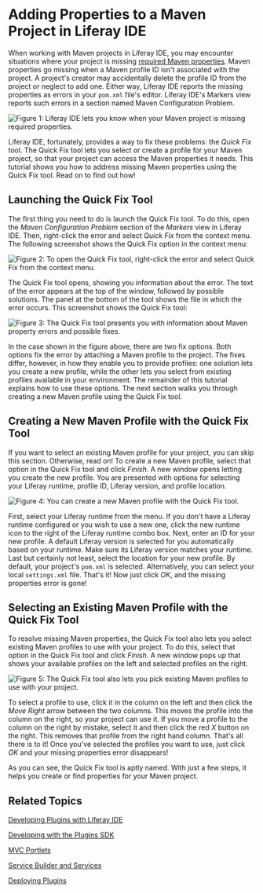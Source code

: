# Adding Properties to a Maven Project in Liferay IDE [](id=adding-properties-to-a-maven-project-in-liferay-ide)

When working with Maven projects in Liferay IDE, you may encounter situations
where your project is missing [required Maven properties](/develop/tutorials/-/knowledge_base/6-2/using-liferay-maven-parent-plugin-projects).
Maven properties go missing when a Maven profile ID isn't associated with the
project. A project's creator may accidentally delete the profile ID from the
project or neglect to add one. Either way, Liferay IDE reports the missing
properties as errors in your `pom.xml` file's editor. Liferay IDE's Markers view
reports such errors in a section named Maven Configuration Problem. 

![Figure 1: Liferay IDE lets you know when your Maven project is missing required properties.](../../images/maven-quick-fix-01.png)

Liferay IDE, fortunately, provides a way to fix these problems: the *Quick Fix*
tool. The Quick Fix tool lets you select or create a profile for your Maven
project, so that your project can access the Maven properties it needs. This
tutorial shows you how to address missing Maven properties using the Quick Fix
tool. Read on to find out how! 

## Launching the Quick Fix Tool [](id=launching-the-quick-fix-tool)

The first thing you need to do is launch the Quick Fix tool. To do this, open
the *Maven Configuration Problem* section of the *Markers* view in Liferay IDE.
Then, right-click the error and select *Quick Fix* from the context menu. The
following screenshot shows the Quick Fix option in the context menu: 

![Figure 2: To open the Quick Fix tool, right-click the error and select *Quick Fix* from the context menu.](../../images/maven-quick-fix-02.png)

The Quick Fix tool opens, showing you information about the error. The text of
the error appears at the top of the window, followed by possible solutions. The
panel at the bottom of the tool shows the file in which the error occurs. This
screenshot shows the Quick Fix tool: 

![Figure 3: The Quick Fix tool presents you with information about Maven property errors and possible fixes.](../../images/maven-quick-fix-03.png)

In the case shown in the figure above, there are two fix options. Both options
fix the error by attaching a Maven profile to the project. The fixes differ,
however, in how they enable you to provide profiles: one solution lets you
create a new profile, while the other lets you select from existing profiles
available in your environment. The remainder of this tutorial explains how to
use these options. The next section walks you through creating a new Maven
profile using the Quick Fix tool. 

## Creating a New Maven Profile with the Quick Fix Tool [](id=creating-a-new-maven-profile-with-the-quick-fix-tool)

If you want to select an existing Maven profile for your project, you can skip
this section. Otherwise, read on! To create a new Maven profile, select that
option in the Quick Fix tool and click *Finish*. A new window opens letting you
create the new profile. You are presented with options for selecting your
Liferay runtime, profile ID, Liferay version, and profile location. 

![Figure 4: You can create a new Maven profile with the Quick Fix tool.](../../images/maven-quick-fix-04.png)

First, select your Liferay runtime from the menu. If you don't have a Liferay
runtime configured or you wish to use a new one, click the new runtime icon to
the right of the Liferay runtime combo box. Next, enter an ID for your new
profile. A default Liferay version is selected for you automatically based on
your runtime. Make sure its Liferay version matches your runtime. Last but
certainly not least, select the location for your new profile. By default, your
project's `pom.xml` is selected. Alternatively, you can select your local
`settings.xml` file. That's it! Now just click *OK*, and the missing properties
error is gone! 

## Selecting an Existing Maven Profile with the Quick Fix Tool [](id=selecting-an-existing-maven-profile-with-the-quick-fix-tool)

To resolve missing Maven properties, the Quick Fix tool also lets you select
existing Maven profiles to use with your project. To do this, select that option
in the Quick Fix tool and click *Finish*. A new window pops up that shows your
available profiles on the left and selected profiles on the right. 

![Figure 5: The Quick Fix tool also lets you pick existing Maven profiles to use with your project.](../../images/maven-quick-fix-05.png)

To select a profile to use, click it in the column on the left and then click
the *Move Right* arrow between the two columns. This moves the profile into the
column on the right, so your project can use it. If you move a profile to the
column on the right by mistake, select it and then click the red *X* button on
the right. This removes that profile from the right hand column.  That's all
there is to it! Once you've selected the profiles you want to use, just click
*OK* and your missing properties error disappears! 

As you can see, the Quick Fix tool is aptly named. With just a few steps, it
helps you create or find properties for your Maven project. 

## Related Topics [](id=related-topics)

[Developing Plugins with Liferay IDE](/develop/tutorials/-/knowledge_base/6-2/liferay-ide)

[Developing with the Plugins SDK](/develop/tutorials/-/knowledge_base/6-2/plugins-sdk)

[MVC Portlets](/develop/tutorials/-/knowledge_base/6-2/developing-jsp-portlets-using-liferay-mvc)

[Service Builder and Services](/develop/tutorials/-/knowledge_base/6-2/service-builder)

[Deploying Plugins](/develop/tutorials/-/knowledge_base/6-2/deploying-plugins)
